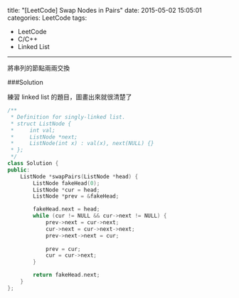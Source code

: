 title: "[LeetCode] Swap Nodes in Pairs"
date: 2015-05-02 15:05:01
categories: LeetCode
tags:
- LeetCode
- C/C++
- Linked List
---

將串列的節點兩兩交換

<!-- more -->

###Solution

練習 linked list 的題目，圖畫出來就很清楚了

```c++
/**
 * Definition for singly-linked list.
 * struct ListNode {
 *     int val;
 *     ListNode *next;
 *     ListNode(int x) : val(x), next(NULL) {}
 * };
 */
class Solution {
public:
    ListNode *swapPairs(ListNode *head) {
        ListNode fakeHead(0);
        ListNode *cur = head;
        ListNode *prev = &fakeHead;

        fakeHead.next = head;
        while (cur != NULL && cur->next != NULL) {
            prev->next = cur->next;
            cur->next = cur->next->next;
            prev->next->next = cur;
            
            prev = cur;
            cur = cur->next;
        }

        return fakeHead.next;
    }
};
```

